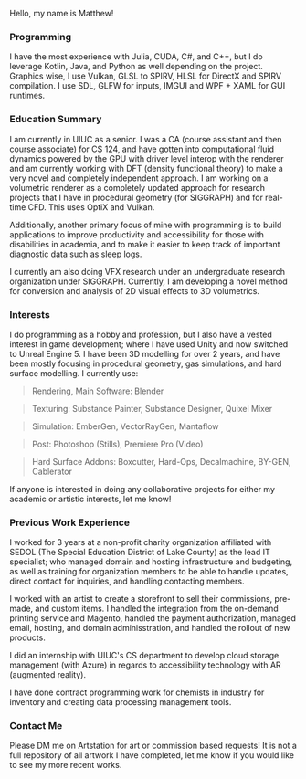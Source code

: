 Hello, my name is Matthew!

### Programming

I have the most experience with Julia, CUDA, C#, and C++, but I do leverage Kotlin, Java, and Python as well depending on the project. Graphics wise, I use Vulkan, GLSL to SPIRV, HLSL for DirectX and SPIRV compilation. I use SDL, GLFW for inputs, IMGUI and WPF + XAML for GUI runtimes.

### Education Summary

I am currently in UIUC as a senior. I was a CA (course assistant and then course associate) for CS 124, and have gotten into computational fluid dynamics powered by the GPU with driver level interop with the renderer and am currently working with DFT (density functional theory) to make a very novel and completely independent approach. I am working on a volumetric renderer as a completely updated approach for research projects that I have in procedural geometry (for SIGGRAPH) and for real-time CFD. This uses OptiX and Vulkan.

Additionally, another primary focus of mine with programming is to build applications to improve productivity and accessibility for those with disabilities in academia, and to make it easier to keep track of important diagnostic data such as sleep logs.

I currently am also doing VFX research under an undergraduate research organization under SIGGRAPH. Currently, I am developing a novel method for conversion and analysis of 2D visual effects to 3D volumetrics.

### Interests

I do programming as a hobby and profession, but I also have a vested interest in game development; where I have used Unity and now switched to Unreal Engine 5. I have been 3D modelling for over 2 years, and have been mostly focusing in procedural geometry, gas simulations, and hard surface modelling. I currently use:

>Rendering, Main Software: Blender

>Texturing: Substance Painter, Substance Designer, Quixel Mixer

>Simulation: EmberGen, VectorRayGen, Mantaflow

>Post: Photoshop (Stills), Premiere Pro (Video)

>Hard Surface Addons: Boxcutter, Hard-Ops, Decalmachine, BY-GEN, Cablerator

If anyone is interested in doing any collaborative projects for either my academic or artistic interests, let me know!

### Previous Work Experience

I worked for 3 years at a non-profit charity organization affiliated with SEDOL (The Special Education District of Lake County) as the lead IT specialist; who managed domain and hosting infrastructure and budgeting, as well as training for organization members to be able to handle updates, direct contact for inquiries, and handling contacting members.

I worked with an artist to create a storefront to sell their commissions, pre-made, and custom items. I handled the integration from the on-demand printing service and Magento, handled the payment authorization, managed email, hosting, and domain adminisstration, and handled the rollout of new products.

I did an internship with UIUC's CS department to develop cloud storage management (with Azure) in regards to accessibility technology with AR (augmented reality).

I have done contract programming work for chemists in industry for inventory and creating data processing management tools.

### Contact Me

Please DM me on Artstation for art or commission based requests! It is not a full repository of all artwork I have completed, let me know if you would like to see my more recent works.
